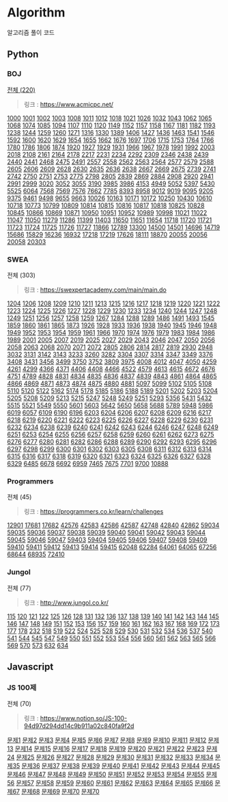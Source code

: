 # Algorithm
알고리즘 풀이 코드

## Python

### BOJ 

[전체 (220)](https://www.acmicpc.net/user/dudwn3036)

> 링크 : https://www.acmicpc.net/

[1000](https://github.com/kei9641/Algorithm/blob/master/boj/boj1000.py) [1001](https://github.com/kei9641/Algorithm/blob/master/boj/boj1001.py) [1002](https://github.com/kei9641/Algorithm/blob/master/boj/boj1002.py) [1003](https://github.com/kei9641/Algorithm/blob/master/boj/boj1003.py) [1008](https://github.com/kei9641/Algorithm/blob/master/boj/boj1008.py) [1011](https://github.com/kei9641/Algorithm/blob/master/boj/boj1011.py) [1012](https://github.com/kei9641/Algorithm/blob/master/boj/boj1012.py) [1018](https://github.com/kei9641/Algorithm/blob/master/boj/boj1018.py) [1021](https://github.com/kei9641/Algorithm/blob/master/boj/boj1021.py) [1026](https://github.com/kei9641/Algorithm/blob/master/boj/boj1026.py) [1032](https://github.com/kei9641/Algorithm/blob/master/boj/boj1032.py) [1043](https://github.com/kei9641/Algorithm/blob/master/boj/boj1043.py) [1062](https://github.com/kei9641/Algorithm/blob/master/boj/boj1062.py) [1065](https://github.com/kei9641/Algorithm/blob/master/boj/boj1065.py) [1068](https://github.com/kei9641/Algorithm/blob/master/boj/boj1068.py) [1074](https://github.com/kei9641/Algorithm/blob/master/boj/boj1074.py) [1085](https://github.com/kei9641/Algorithm/blob/master/boj/boj1085.py) [1094](https://github.com/kei9641/Algorithm/blob/master/boj/boj1094.py) [1107](https://github.com/kei9641/Algorithm/blob/master/boj/boj1107.py) [1110](https://github.com/kei9641/Algorithm/blob/master/boj/boj1110.py) [1120](https://github.com/kei9641/Algorithm/blob/master/boj/boj1120.py) [1149](https://github.com/kei9641/Algorithm/blob/master/boj/boj1149.py) [1152](https://github.com/kei9641/Algorithm/blob/master/boj/boj1152.py) [1157](https://github.com/kei9641/Algorithm/blob/master/boj/boj1157.py) [1158](https://github.com/kei9641/Algorithm/blob/master/boj/boj1158.py) [1167](https://github.com/kei9641/Algorithm/blob/master/boj/boj1167.py) [1181](https://github.com/kei9641/Algorithm/blob/master/boj/boj1181.py) [1182](https://github.com/kei9641/Algorithm/blob/master/boj/boj1182.py) [1193](https://github.com/kei9641/Algorithm/blob/master/boj/boj1193.py) [1238](https://github.com/kei9641/Algorithm/blob/master/boj/boj1238.py) [1244](https://github.com/kei9641/Algorithm/blob/master/boj/boj1244.py) [1259](https://github.com/kei9641/Algorithm/blob/master/boj/boj1259.py) [1260](https://github.com/kei9641/Algorithm/blob/master/boj/boj1260.py) [1271](https://github.com/kei9641/Algorithm/blob/master/boj/boj1271.py) [1316](https://github.com/kei9641/Algorithm/blob/master/boj/boj1316.py) [1330](https://github.com/kei9641/Algorithm/blob/master/boj/boj1330.py) [1389](https://github.com/kei9641/Algorithm/blob/master/boj/boj1389.py) [1406](https://github.com/kei9641/Algorithm/blob/master/boj/boj1406.py) [1427](https://github.com/kei9641/Algorithm/blob/master/boj/boj1427.py) [1436](https://github.com/kei9641/Algorithm/blob/master/boj/boj1436.py) [1463](https://github.com/kei9641/Algorithm/blob/master/boj/boj1463.py) [1541](https://github.com/kei9641/Algorithm/blob/master/boj/boj1541.py) [1546](https://github.com/kei9641/Algorithm/blob/master/boj/boj1546.py) [1592](https://github.com/kei9641/Algorithm/blob/master/boj/boj1592.py) [1600](https://github.com/kei9641/Algorithm/blob/master/boj/boj1600.py) [1620](https://github.com/kei9641/Algorithm/blob/master/boj/boj1620.py) [1629](https://github.com/kei9641/Algorithm/blob/master/boj/boj1629.py) [1654](https://github.com/kei9641/Algorithm/blob/master/boj/boj1654.py) [1655](https://github.com/kei9641/Algorithm/blob/master/boj/boj1655.py) [1662](https://github.com/kei9641/Algorithm/blob/master/boj/boj1662.py) [1676](https://github.com/kei9641/Algorithm/blob/master/boj/boj1676.py) [1697](https://github.com/kei9641/Algorithm/blob/master/boj/boj1697.py) [1706](https://github.com/kei9641/Algorithm/blob/master/boj/boj1706.py) [1715](https://github.com/kei9641/Algorithm/blob/master/boj/boj1715.py) [1753](https://github.com/kei9641/Algorithm/blob/master/boj/boj1753.py) [1764](https://github.com/kei9641/Algorithm/blob/master/boj/boj1764.py) [1766](https://github.com/kei9641/Algorithm/blob/master/boj/boj1766.py) [1780](https://github.com/kei9641/Algorithm/blob/master/boj/boj1780.py) [1786](https://github.com/kei9641/Algorithm/blob/master/boj/boj1786.py) [1806](https://github.com/kei9641/Algorithm/blob/master/boj/boj1806.py) [1874](https://github.com/kei9641/Algorithm/blob/master/boj/boj1874.py) [1920](https://github.com/kei9641/Algorithm/blob/master/boj/boj1920.py) [1927](https://github.com/kei9641/Algorithm/blob/master/boj/boj1927.py) [1929](https://github.com/kei9641/Algorithm/blob/master/boj/boj1929.py) [1931](https://github.com/kei9641/Algorithm/blob/master/boj/boj1931.py) [1966](https://github.com/kei9641/Algorithm/blob/master/boj/boj1966.py) [1967](https://github.com/kei9641/Algorithm/blob/master/boj/boj1967.py) [1978](https://github.com/kei9641/Algorithm/blob/master/boj/boj1978.py) [1991](https://github.com/kei9641/Algorithm/blob/master/boj/boj1991.py) [1992](https://github.com/kei9641/Algorithm/blob/master/boj/boj1992.py) [2003](https://github.com/kei9641/Algorithm/blob/master/boj/boj2003.py) [2018](https://github.com/kei9641/Algorithm/blob/master/boj/boj2018.py) [2108](https://github.com/kei9641/Algorithm/blob/master/boj/boj2108.py) [2161](https://github.com/kei9641/Algorithm/blob/master/boj/boj2161.py) [2164](https://github.com/kei9641/Algorithm/blob/master/boj/boj2164.py) [2178](https://github.com/kei9641/Algorithm/blob/master/boj/boj2178.py) [2217](https://github.com/kei9641/Algorithm/blob/master/boj/boj2217.py) [2231](https://github.com/kei9641/Algorithm/blob/master/boj/boj2231.py) [2234](https://github.com/kei9641/Algorithm/blob/master/boj/boj2234.py) [2292](https://github.com/kei9641/Algorithm/blob/master/boj/boj2292.py) [2309](https://github.com/kei9641/Algorithm/blob/master/boj/boj2309.py) [2346](https://github.com/kei9641/Algorithm/blob/master/boj/boj2346.py) [2438](https://github.com/kei9641/Algorithm/blob/master/boj/boj2438.py) [2439](https://github.com/kei9641/Algorithm/blob/master/boj/boj2439.py) [2440](https://github.com/kei9641/Algorithm/blob/master/boj/boj2440.py) [2441](https://github.com/kei9641/Algorithm/blob/master/boj/boj2441.py) [2468](https://github.com/kei9641/Algorithm/blob/master/boj/boj2468.py) [2475](https://github.com/kei9641/Algorithm/blob/master/boj/boj2475.py) [2491](https://github.com/kei9641/Algorithm/blob/master/boj/boj2491.py) [2557](https://github.com/kei9641/Algorithm/blob/master/boj/boj2557.py) [2558](https://github.com/kei9641/Algorithm/blob/master/boj/boj2558.py) [2562](https://github.com/kei9641/Algorithm/blob/master/boj/boj2562.py) [2563](https://github.com/kei9641/Algorithm/blob/master/boj/boj2563.py) [2564](https://github.com/kei9641/Algorithm/blob/master/boj/boj2564.py) [2577](https://github.com/kei9641/Algorithm/blob/master/boj/boj2577.py) [2579](https://github.com/kei9641/Algorithm/blob/master/boj/boj2579.py) [2588](https://github.com/kei9641/Algorithm/blob/master/boj/boj2588.py) [2605](https://github.com/kei9641/Algorithm/blob/master/boj/boj2605.py) [2606](https://github.com/kei9641/Algorithm/blob/master/boj/boj2606.py) [2609](https://github.com/kei9641/Algorithm/blob/master/boj/boj2609.py) [2628](https://github.com/kei9641/Algorithm/blob/master/boj/boj2628.py) [2630](https://github.com/kei9641/Algorithm/blob/master/boj/boj2630.py) [2635](https://github.com/kei9641/Algorithm/blob/master/boj/boj2635.py) [2636](https://github.com/kei9641/Algorithm/blob/master/boj/boj2636.py) [2638](https://github.com/kei9641/Algorithm/blob/master/boj/boj2638.py) [2667](https://github.com/kei9641/Algorithm/blob/master/boj/boj2667.py) [2669](https://github.com/kei9641/Algorithm/blob/master/boj/boj2669.py) [2675](https://github.com/kei9641/Algorithm/blob/master/boj/boj2675.py) [2739](https://github.com/kei9641/Algorithm/blob/master/boj/boj2739.py) [2741](https://github.com/kei9641/Algorithm/blob/master/boj/boj2741.py) [2742](https://github.com/kei9641/Algorithm/blob/master/boj/boj2742.py) [2750](https://github.com/kei9641/Algorithm/blob/master/boj/boj2750.py) [2751](https://github.com/kei9641/Algorithm/blob/master/boj/boj2751.py) [2753](https://github.com/kei9641/Algorithm/blob/master/boj/boj2753.py) [2775](https://github.com/kei9641/Algorithm/blob/master/boj/boj2775.py) [2798](https://github.com/kei9641/Algorithm/blob/master/boj/boj2798.py) [2805](https://github.com/kei9641/Algorithm/blob/master/boj/boj2805.py) [2839](https://github.com/kei9641/Algorithm/blob/master/boj/boj2839.py) [2869](https://github.com/kei9641/Algorithm/blob/master/boj/boj2869.py) [2884](https://github.com/kei9641/Algorithm/blob/master/boj/boj2884.py) [2908](https://github.com/kei9641/Algorithm/blob/master/boj/boj2908.py) [2920](https://github.com/kei9641/Algorithm/blob/master/boj/boj2920.py) [2941](https://github.com/kei9641/Algorithm/blob/master/boj/boj2941.py) [2991](https://github.com/kei9641/Algorithm/blob/master/boj/boj2991.py) [2999](https://github.com/kei9641/Algorithm/blob/master/boj/boj2999.py) [3020](https://github.com/kei9641/Algorithm/blob/master/boj/boj3020.py) [3052](https://github.com/kei9641/Algorithm/blob/master/boj/boj3052.py) [3055](https://github.com/kei9641/Algorithm/blob/master/boj/boj3055.py) [3190](https://github.com/kei9641/Algorithm/blob/master/boj/boj3190.py) [3985](https://github.com/kei9641/Algorithm/blob/master/boj/boj3985.py) [3986](https://github.com/kei9641/Algorithm/blob/master/boj/boj3986.py) [4153](https://github.com/kei9641/Algorithm/blob/master/boj/boj4153.py) [4949](https://github.com/kei9641/Algorithm/blob/master/boj/boj4949.py) [5052](https://github.com/kei9641/Algorithm/blob/master/boj/boj5052.py) [5397](https://github.com/kei9641/Algorithm/blob/master/boj/boj5397.py) [5430](https://github.com/kei9641/Algorithm/blob/master/boj/boj5430.py) [5525](https://github.com/kei9641/Algorithm/blob/master/boj/boj5525.py) [6064](https://github.com/kei9641/Algorithm/blob/master/boj/boj6064.py) [7568](https://github.com/kei9641/Algorithm/blob/master/boj/boj7568.py) [7569](https://github.com/kei9641/Algorithm/blob/master/boj/boj7569.py) [7576](https://github.com/kei9641/Algorithm/blob/master/boj/boj7576.py) [7662](https://github.com/kei9641/Algorithm/blob/master/boj/boj7662.py) [7785](https://github.com/kei9641/Algorithm/blob/master/boj/boj7785.py) [8393](https://github.com/kei9641/Algorithm/blob/master/boj/boj8393.py) [8958](https://github.com/kei9641/Algorithm/blob/master/boj/boj8958.py) [9012](https://github.com/kei9641/Algorithm/blob/master/boj/boj9012.py) [9019](https://github.com/kei9641/Algorithm/blob/master/boj/boj9019.py) [9095](https://github.com/kei9641/Algorithm/blob/master/boj/boj9095.py) [9205](https://github.com/kei9641/Algorithm/blob/master/boj/boj9205.py) [9375](https://github.com/kei9641/Algorithm/blob/master/boj/boj9375.py) [9461](https://github.com/kei9641/Algorithm/blob/master/boj/boj9461.py) [9498](https://github.com/kei9641/Algorithm/blob/master/boj/boj9498.py) [9655](https://github.com/kei9641/Algorithm/blob/master/boj/boj9655.py) [9663](https://github.com/kei9641/Algorithm/blob/master/boj/boj9663.py) [10026](https://github.com/kei9641/Algorithm/blob/master/boj/boj10026.py) [10163](https://github.com/kei9641/Algorithm/blob/master/boj/boj10163.py) [10171](https://github.com/kei9641/Algorithm/blob/master/boj/boj10171.py) [10172](https://github.com/kei9641/Algorithm/blob/master/boj/boj10172.py) [10250](https://github.com/kei9641/Algorithm/blob/master/boj/boj10250.py) [10430](https://github.com/kei9641/Algorithm/blob/master/boj/boj10430.py) [10610](https://github.com/kei9641/Algorithm/blob/master/boj/boj10610.py) [10718](https://github.com/kei9641/Algorithm/blob/master/boj/boj10718.py) [10773](https://github.com/kei9641/Algorithm/blob/master/boj/boj10773.py) [10799](https://github.com/kei9641/Algorithm/blob/master/boj/boj10799.py) [10809](https://github.com/kei9641/Algorithm/blob/master/boj/boj10809.py) [10814](https://github.com/kei9641/Algorithm/blob/master/boj/boj10814.py) [10815](https://github.com/kei9641/Algorithm/blob/master/boj/boj10815.py) [10816](https://github.com/kei9641/Algorithm/blob/master/boj/boj10816.py) [10817](https://github.com/kei9641/Algorithm/blob/master/boj/boj10817.py) [10818](https://github.com/kei9641/Algorithm/blob/master/boj/boj10818.py) [10825](https://github.com/kei9641/Algorithm/blob/master/boj/boj10825.py) [10828](https://github.com/kei9641/Algorithm/blob/master/boj/boj10828.py) [10845](https://github.com/kei9641/Algorithm/blob/master/boj/boj10845.py) [10866](https://github.com/kei9641/Algorithm/blob/master/boj/boj10866.py) [10869](https://github.com/kei9641/Algorithm/blob/master/boj/boj10869.py) [10871](https://github.com/kei9641/Algorithm/blob/master/boj/boj10871.py) [10950](https://github.com/kei9641/Algorithm/blob/master/boj/boj10950.py) [10951](https://github.com/kei9641/Algorithm/blob/master/boj/boj10951.py) [10952](https://github.com/kei9641/Algorithm/blob/master/boj/boj10952.py) [10989](https://github.com/kei9641/Algorithm/blob/master/boj/boj10989.py) [10998](https://github.com/kei9641/Algorithm/blob/master/boj/boj10998.py) [11021](https://github.com/kei9641/Algorithm/blob/master/boj/boj11021.py) [11022](https://github.com/kei9641/Algorithm/blob/master/boj/boj11022.py) [11047](https://github.com/kei9641/Algorithm/blob/master/boj/boj11047.py) [11050](https://github.com/kei9641/Algorithm/blob/master/boj/boj11050.py) [11279](https://github.com/kei9641/Algorithm/blob/master/boj/boj11279.py) [11286](https://github.com/kei9641/Algorithm/blob/master/boj/boj11399.py) [11399](https://github.com/kei9641/Algorithm/blob/master/boj/boj11399.py) [11403](https://github.com/kei9641/Algorithm/blob/master/boj/boj11403.py) [11650](https://github.com/kei9641/Algorithm/blob/master/boj/boj11650.py) [11651](https://github.com/kei9641/Algorithm/blob/master/boj/boj11651.py) [11654](https://github.com/kei9641/Algorithm/blob/master/boj/boj11654.py) [11718](https://github.com/kei9641/Algorithm/blob/master/boj/boj11718.py) [11720](https://github.com/kei9641/Algorithm/blob/master/boj/boj11720.py) [11721](https://github.com/kei9641/Algorithm/blob/master/boj/boj11721.py) [11723](https://github.com/kei9641/Algorithm/blob/master/boj/boj11723.py) [11724](https://github.com/kei9641/Algorithm/blob/master/boj/boj11724.py) [11725](https://github.com/kei9641/Algorithm/blob/master/boj/boj11725.py) [11726](https://github.com/kei9641/Algorithm/blob/master/boj/boj11726.py) [11727](https://github.com/kei9641/Algorithm/blob/master/boj/boj11727.py) [11866](https://github.com/kei9641/Algorithm/blob/master/boj/boj11866.py) [12789](https://github.com/kei9641/Algorithm/blob/master/boj/boj12789.py) [13300](https://github.com/kei9641/Algorithm/blob/master/boj/boj13300.py) [14500](https://github.com/kei9641/Algorithm/blob/master/boj/boj14500.py) [14501](https://github.com/kei9641/Algorithm/blob/master/boj/boj14501.py) [14696](https://github.com/kei9641/Algorithm/blob/master/boj/boj14696.py) [14719](https://github.com/kei9641/Algorithm/blob/master/boj/boj14719.py) [15686](https://github.com/kei9641/Algorithm/blob/master/boj/boj15686.py) [15829](https://github.com/kei9641/Algorithm/blob/master/boj/boj15829.py) [16236](https://github.com/kei9641/Algorithm/blob/master/boj/boj16236.py) [16932](https://github.com/kei9641/Algorithm/blob/master/boj/boj16932.py) [17218](https://github.com/kei9641/Algorithm/blob/master/boj/boj17218.py) [17219](https://github.com/kei9641/Algorithm/blob/master/boj/boj17219.py) [17626](https://github.com/kei9641/Algorithm/blob/master/boj/boj17626.py) [18111](https://github.com/kei9641/Algorithm/blob/master/boj/boj18111.py) [18870](https://github.com/kei9641/Algorithm/blob/master/boj/boj18870.py) [20055](https://github.com/kei9641/Algorithm/blob/master/boj/boj20055.py) [20056](https://github.com/kei9641/Algorithm/blob/master/boj/boj20056.py) [20058](https://github.com/kei9641/Algorithm/blob/master/boj/boj20058.py) [20303](https://github.com/kei9641/Algorithm/blob/master/boj/boj20303.py)



### SWEA

전체 (303)

> 링크 : https://swexpertacademy.com/main/main.do

[1204](https://github.com/kei9641/Algorithm/blob/master/swea/swea1204.py) [1206](https://github.com/kei9641/Algorithm/blob/master/swea/swea1206.py) [1208](https://github.com/kei9641/Algorithm/blob/master/swea/swea1208.py) [1209](https://github.com/kei9641/Algorithm/blob/master/swea/swea1209.py) [1210](https://github.com/kei9641/Algorithm/blob/master/swea/swea1210.py) [1211](https://github.com/kei9641/Algorithm/blob/master/swea/swea1211.py) [1213](https://github.com/kei9641/Algorithm/blob/master/swea/swea1213.py) [1215](https://github.com/kei9641/Algorithm/blob/master/swea/swea1215.py) [1216](https://github.com/kei9641/Algorithm/blob/master/swea/swea1216.py) [1217](https://github.com/kei9641/Algorithm/blob/master/swea/swea1217.py) [1218](https://github.com/kei9641/Algorithm/blob/master/swea/swea1218.py) [1219](https://github.com/kei9641/Algorithm/blob/master/swea/swea1219.py) [1220](https://github.com/kei9641/Algorithm/blob/master/swea/swea1220.py) [1221](https://github.com/kei9641/Algorithm/blob/master/swea/swea1221.py) [1222](https://github.com/kei9641/Algorithm/blob/master/swea/swea1222.py) [1223](https://github.com/kei9641/Algorithm/blob/master/swea/swea1223.py) [1224](https://github.com/kei9641/Algorithm/blob/master/swea/swea1224.py) [1225](https://github.com/kei9641/Algorithm/blob/master/swea/swea1225.py) [1226](https://github.com/kei9641/Algorithm/blob/master/swea/swea1226.py) [1227](https://github.com/kei9641/Algorithm/blob/master/swea/swea1227.py) [1228](https://github.com/kei9641/Algorithm/blob/master/swea/swea1228.py) [1229](https://github.com/kei9641/Algorithm/blob/master/swea/swea1229.py) [1230](https://github.com/kei9641/Algorithm/blob/master/swea/swea1230.py) [1233](https://github.com/kei9641/Algorithm/blob/master/swea/swea1233.py) [1234](https://github.com/kei9641/Algorithm/blob/master/swea/swea1234.py) [1240](https://github.com/kei9641/Algorithm/blob/master/swea/swea1240.py) [1244](https://github.com/kei9641/Algorithm/blob/master/swea/swea1244.py) [1247](https://github.com/kei9641/Algorithm/blob/master/swea/swea1247.py) [1248](https://github.com/kei9641/Algorithm/blob/master/swea/swea1248.py) [1249](https://github.com/kei9641/Algorithm/blob/master/swea/swea1249.py) [1251](https://github.com/kei9641/Algorithm/blob/master/swea/swea1251.py) [1256](https://github.com/kei9641/Algorithm/blob/master/swea/swea1256.py) [1257](https://github.com/kei9641/Algorithm/blob/master/swea/swea1257.py) [1258](https://github.com/kei9641/Algorithm/blob/master/swea/swea1258.py) [1259](https://github.com/kei9641/Algorithm/blob/master/swea/swea1259.py) [1267](https://github.com/kei9641/Algorithm/blob/master/swea/swea1267.py) [1284](https://github.com/kei9641/Algorithm/blob/master/swea/swea1284.py) [1288](https://github.com/kei9641/Algorithm/blob/master/swea/swea1288.py) [1289](https://github.com/kei9641/Algorithm/blob/master/swea/swea1289.py) [1486](https://github.com/kei9641/Algorithm/blob/master/swea/swea1486.py) [1491](https://github.com/kei9641/Algorithm/blob/master/swea/swea1491.py) [1493](https://github.com/kei9641/Algorithm/blob/master/swea/swea1493.py) [1545](https://github.com/kei9641/Algorithm/blob/master/swea/swea1545.py) [1859](https://github.com/kei9641/Algorithm/blob/master/swea/swea1859.py) [1860](https://github.com/kei9641/Algorithm/blob/master/swea/swea1860.py) [1861](https://github.com/kei9641/Algorithm/blob/master/swea/swea1861.py) [1865](https://github.com/kei9641/Algorithm/blob/master/swea/swea1865.py) [1873](https://github.com/kei9641/Algorithm/blob/master/swea/swea1873.py) [1926](https://github.com/kei9641/Algorithm/blob/master/swea/swea1926.py) [1928](https://github.com/kei9641/Algorithm/blob/master/swea/swea1928.py) [1933](https://github.com/kei9641/Algorithm/blob/master/swea/swea1933.py) [1936](https://github.com/kei9641/Algorithm/blob/master/swea/swea1936.py) [1938](https://github.com/kei9641/Algorithm/blob/master/swea/swea1938.py) [1940](https://github.com/kei9641/Algorithm/blob/master/swea/swea1940.py) [1945](https://github.com/kei9641/Algorithm/blob/master/swea/swea1945.py) [1946](https://github.com/kei9641/Algorithm/blob/master/swea/swea1946.py) [1948](https://github.com/kei9641/Algorithm/blob/master/swea/swea1948.py) [1949](https://github.com/kei9641/Algorithm/blob/master/swea/swea1949.py) [1952](https://github.com/kei9641/Algorithm/blob/master/swea/swea1952.py) [1953](https://github.com/kei9641/Algorithm/blob/master/swea/swea1953.py) [1954](https://github.com/kei9641/Algorithm/blob/master/swea/swea1954.py) [1959](https://github.com/kei9641/Algorithm/blob/master/swea/swea1959.py) [1961](https://github.com/kei9641/Algorithm/blob/master/swea/swea1961.py) [1966](https://github.com/kei9641/Algorithm/blob/master/swea/swea1966.py) [1970](https://github.com/kei9641/Algorithm/blob/master/swea/swea1970.py) [1974](https://github.com/kei9641/Algorithm/blob/master/swea/swea1974.py) [1976](https://github.com/kei9641/Algorithm/blob/master/swea/swea1976.py) [1979](https://github.com/kei9641/Algorithm/blob/master/swea/swea1979.py) [1983](https://github.com/kei9641/Algorithm/blob/master/swea/swea1983.py) [1984](https://github.com/kei9641/Algorithm/blob/master/swea/swea1984.py) [1986](https://github.com/kei9641/Algorithm/blob/master/swea/swea1986.py) [1989](https://github.com/kei9641/Algorithm/blob/master/swea/swea1989.py) [2001](https://github.com/kei9641/Algorithm/blob/master/swea/swea2001.py) [2005](https://github.com/kei9641/Algorithm/blob/master/swea/swea2005.py) [2007](https://github.com/kei9641/Algorithm/blob/master/swea/swea2007.py) [2019](https://github.com/kei9641/Algorithm/blob/master/swea/swea2019.py) [2025](https://github.com/kei9641/Algorithm/blob/master/swea/swea2025.py) [2027](https://github.com/kei9641/Algorithm/blob/master/swea/swea2027.py) [2029](https://github.com/kei9641/Algorithm/blob/master/swea/swea2029.py) [2043](https://github.com/kei9641/Algorithm/blob/master/swea/swea2043.py) [2046](https://github.com/kei9641/Algorithm/blob/master/swea/swea2046.py) [2047](https://github.com/kei9641/Algorithm/blob/master/swea/swea2047.py) [2050](https://github.com/kei9641/Algorithm/blob/master/swea/swea2050.py) [2056](https://github.com/kei9641/Algorithm/blob/master/swea/swea2056.py) [2058](https://github.com/kei9641/Algorithm/blob/master/swea/swea2058.py) [2063](https://github.com/kei9641/Algorithm/blob/master/swea/swea2063.py) [2068](https://github.com/kei9641/Algorithm/blob/master/swea/swea2068.py) [2070](https://github.com/kei9641/Algorithm/blob/master/swea/swea2070.py) [2071](https://github.com/kei9641/Algorithm/blob/master/swea/swea2071.py) [2072](https://github.com/kei9641/Algorithm/blob/master/swea/swea2072.py) [2805](https://github.com/kei9641/Algorithm/blob/master/swea/swea2805.py) [2806](https://github.com/kei9641/Algorithm/blob/master/swea/swea2806.py) [2814](https://github.com/kei9641/Algorithm/blob/master/swea/swea2814.py) [2817](https://github.com/kei9641/Algorithm/blob/master/swea/swea2817.py) [2819](https://github.com/kei9641/Algorithm/blob/master/swea/swea2819.py) [2930](https://github.com/kei9641/Algorithm/blob/master/swea/swea2930.py) [2948](https://github.com/kei9641/Algorithm/blob/master/swea/swea2948.py) [3032](https://github.com/kei9641/Algorithm/blob/master/swea/swea3032.py) [3131](https://github.com/kei9641/Algorithm/blob/master/swea/swea3131.py) [3142](https://github.com/kei9641/Algorithm/blob/master/swea/swea3142.py) [3143](https://github.com/kei9641/Algorithm/blob/master/swea/swea3143.py) [3233](https://github.com/kei9641/Algorithm/blob/master/swea/swea3233.py) [3260](https://github.com/kei9641/Algorithm/blob/master/swea/swea3260.py) [3282](https://github.com/kei9641/Algorithm/blob/master/swea/swea3282.py) [3304](https://github.com/kei9641/Algorithm/blob/master/swea/swea3304.py) [3307](https://github.com/kei9641/Algorithm/blob/master/swea/swea3307.py) [3314](https://github.com/kei9641/Algorithm/blob/master/swea/swea3314.py) [3347](https://github.com/kei9641/Algorithm/blob/master/swea/swea3347.py) [3349](https://github.com/kei9641/Algorithm/blob/master/swea/swea3349.py) [3376](https://github.com/kei9641/Algorithm/blob/master/swea/swea3376.py) [3408](https://github.com/kei9641/Algorithm/blob/master/swea/swea3408.py) [3431](https://github.com/kei9641/Algorithm/blob/master/swea/swea3431.py) [3456](https://github.com/kei9641/Algorithm/blob/master/swea/swea3456.py) [3499](https://github.com/kei9641/Algorithm/blob/master/swea/swea3499.py) [3750](https://github.com/kei9641/Algorithm/blob/master/swea/swea3750.py) [3752](https://github.com/kei9641/Algorithm/blob/master/swea/swea3752.py) [3809](https://github.com/kei9641/Algorithm/blob/master/swea/swea3809.py) [3975](https://github.com/kei9641/Algorithm/blob/master/swea/swea3975.py) [4008](https://github.com/kei9641/Algorithm/blob/master/swea/swea4008.py) [4012](https://github.com/kei9641/Algorithm/blob/master/swea/swea4012.py) [4047](https://github.com/kei9641/Algorithm/blob/master/swea/swea4047.py) [4050](https://github.com/kei9641/Algorithm/blob/master/swea/swea4050.py) [4259](https://github.com/kei9641/Algorithm/blob/master/swea/swea4259.py) [4261](https://github.com/kei9641/Algorithm/blob/master/swea/swea4261.py) [4299](https://github.com/kei9641/Algorithm/blob/master/swea/swea4299.py) [4366](https://github.com/kei9641/Algorithm/blob/master/swea/swea4366.py) [4371](https://github.com/kei9641/Algorithm/blob/master/swea/swea4371.py) [4406](https://github.com/kei9641/Algorithm/blob/master/swea/swea4406.py) [4408](https://github.com/kei9641/Algorithm/blob/master/swea/swea4408.py) [4466](https://github.com/kei9641/Algorithm/blob/master/swea/swea4466.py) [4522](https://github.com/kei9641/Algorithm/blob/master/swea/swea4522.py) [4579](https://github.com/kei9641/Algorithm/blob/master/swea/swea4579.py) [4613](https://github.com/kei9641/Algorithm/blob/master/swea/swea4613.py) [4615](https://github.com/kei9641/Algorithm/blob/master/swea/swea4615.py) [4672](https://github.com/kei9641/Algorithm/blob/master/swea/swea4672.py) [4676](https://github.com/kei9641/Algorithm/blob/master/swea/swea4676.py) [4751](https://github.com/kei9641/Algorithm/blob/master/swea/swea4751.py) [4789](https://github.com/kei9641/Algorithm/blob/master/swea/swea4789.py) [4828](https://github.com/kei9641/Algorithm/blob/master/swea/swea4828.py) [4831](https://github.com/kei9641/Algorithm/blob/master/swea/swea4831.py) [4834](https://github.com/kei9641/Algorithm/blob/master/swea/swea4834.py) [4835](https://github.com/kei9641/Algorithm/blob/master/swea/swea4835.py) [4836](https://github.com/kei9641/Algorithm/blob/master/swea/swea4836.py) [4837](https://github.com/kei9641/Algorithm/blob/master/swea/swea4837.py) [4839](https://github.com/kei9641/Algorithm/blob/master/swea/swea4839.py) [4843](https://github.com/kei9641/Algorithm/blob/master/swea/swea4843.py) [4861](https://github.com/kei9641/Algorithm/blob/master/swea/swea4861.py) [4864](https://github.com/kei9641/Algorithm/blob/master/swea/swea4864.py) [4865](https://github.com/kei9641/Algorithm/blob/master/swea/swea4865.py) [4866](https://github.com/kei9641/Algorithm/blob/master/swea/swea4866.py) [4869](https://github.com/kei9641/Algorithm/blob/master/swea/swea4869.py) [4871](https://github.com/kei9641/Algorithm/blob/master/swea/swea4871.py) [4873](https://github.com/kei9641/Algorithm/blob/master/swea/swea4873.py) [4874](https://github.com/kei9641/Algorithm/blob/master/swea/swea4874.py) [4875](https://github.com/kei9641/Algorithm/blob/master/swea/swea4875.py) [4880](https://github.com/kei9641/Algorithm/blob/master/swea/swea4880.py) [4881](https://github.com/kei9641/Algorithm/blob/master/swea/swea4881.py) [5097](https://github.com/kei9641/Algorithm/blob/master/swea/swea5097.py) [5099](https://github.com/kei9641/Algorithm/blob/master/swea/swea5099.py) [5102](https://github.com/kei9641/Algorithm/blob/master/swea/swea5102.py) [5105](https://github.com/kei9641/Algorithm/blob/master/swea/swea5105.py) [5108](https://github.com/kei9641/Algorithm/blob/master/swea/swea5108.py) [5110](https://github.com/kei9641/Algorithm/blob/master/swea/swea5110.py) [5120](https://github.com/kei9641/Algorithm/blob/master/swea/swea5120.py) [5122](https://github.com/kei9641/Algorithm/blob/master/swea/swea5122.py) [5162](https://github.com/kei9641/Algorithm/blob/master/swea/swea5162.py) [5174](https://github.com/kei9641/Algorithm/blob/master/swea/swea5174.py) [5178](https://github.com/kei9641/Algorithm/blob/master/swea/swea5178.py) [5185](https://github.com/kei9641/Algorithm/blob/master/swea/swea5185.py) [5186](https://github.com/kei9641/Algorithm/blob/master/swea/swea5186.py) [5188](https://github.com/kei9641/Algorithm/blob/master/swea/swea5188.py) [5189](https://github.com/kei9641/Algorithm/blob/master/swea/swea5189.py) [5201](https://github.com/kei9641/Algorithm/blob/master/swea/swea5201.py) [5202](https://github.com/kei9641/Algorithm/blob/master/swea/swea5202.py) [5203](https://github.com/kei9641/Algorithm/blob/master/swea/swea5203.py) [5204](https://github.com/kei9641/Algorithm/blob/master/swea/swea5204.py) [5205](https://github.com/kei9641/Algorithm/blob/master/swea/swea5205.py) [5208](https://github.com/kei9641/Algorithm/blob/master/swea/swea5208.py) [5209](https://github.com/kei9641/Algorithm/blob/master/swea/swea5209.py) [5213](https://github.com/kei9641/Algorithm/blob/master/swea/swea5213.py) [5215](https://github.com/kei9641/Algorithm/blob/master/swea/swea5215.py) [5247](https://github.com/kei9641/Algorithm/blob/master/swea/swea5247.py) [5248](https://github.com/kei9641/Algorithm/blob/master/swea/swea5248.py) [5249](https://github.com/kei9641/Algorithm/blob/master/swea/swea5249.py) [5251](https://github.com/kei9641/Algorithm/blob/master/swea/swea5251.py) [5293](https://github.com/kei9641/Algorithm/blob/master/swea/swea5293.py) [5356](https://github.com/kei9641/Algorithm/blob/master/swea/swea5356.py) [5431](https://github.com/kei9641/Algorithm/blob/master/swea/swea5431.py) [5432](https://github.com/kei9641/Algorithm/blob/master/swea/swea5432.py) [5515](https://github.com/kei9641/Algorithm/blob/master/swea/swea5515.py) [5521](https://github.com/kei9641/Algorithm/blob/master/swea/swea5521.py) [5549](https://github.com/kei9641/Algorithm/blob/master/swea/swea5549.py) [5550](https://github.com/kei9641/Algorithm/blob/master/swea/swea5550.py) [5601](https://github.com/kei9641/Algorithm/blob/master/swea/swea5601.py) [5603](https://github.com/kei9641/Algorithm/blob/master/swea/swea5603.py) [5642](https://github.com/kei9641/Algorithm/blob/master/swea/swea5642.py) [5650](https://github.com/kei9641/Algorithm/blob/master/swea/swea5650.py) [5658](https://github.com/kei9641/Algorithm/blob/master/swea/swea5658.py) [5688](https://github.com/kei9641/Algorithm/blob/master/swea/swea5688.py) [5789](https://github.com/kei9641/Algorithm/blob/master/swea/swea5789.py) [5948](https://github.com/kei9641/Algorithm/blob/master/swea/swea5948.py) [5986](https://github.com/kei9641/Algorithm/blob/master/swea/swea5986.py) [6019](https://github.com/kei9641/Algorithm/blob/master/swea/swea6019.py) [6057](https://github.com/kei9641/Algorithm/blob/master/swea/swea6057.py) [6109](https://github.com/kei9641/Algorithm/blob/master/swea/swea6109.py) [6190](https://github.com/kei9641/Algorithm/blob/master/swea/swea6190.py) [6196](https://github.com/kei9641/Algorithm/blob/master/swea/swea6196.py) [6203](https://github.com/kei9641/Algorithm/blob/master/swea/swea6203.py) [6204](https://github.com/kei9641/Algorithm/blob/master/swea/swea6204.py) [6206](https://github.com/kei9641/Algorithm/blob/master/swea/swea6206.py) [6207](https://github.com/kei9641/Algorithm/blob/master/swea/swea6207.py) [6208](https://github.com/kei9641/Algorithm/blob/master/swea/swea6208.py) [6209](https://github.com/kei9641/Algorithm/blob/master/swea/swea6209.py) [6216](https://github.com/kei9641/Algorithm/blob/master/swea/swea6216.py) [6217](https://github.com/kei9641/Algorithm/blob/master/swea/swea6217.py) [6218](https://github.com/kei9641/Algorithm/blob/master/swea/swea6218.py) [6219](https://github.com/kei9641/Algorithm/blob/master/swea/swea6219.py) [6220](https://github.com/kei9641/Algorithm/blob/master/swea/swea6220.py) [6221](https://github.com/kei9641/Algorithm/blob/master/swea/swea6221.py) [6222](https://github.com/kei9641/Algorithm/blob/master/swea/swea6222.py) [6223](https://github.com/kei9641/Algorithm/blob/master/swea/swea6223.py) [6225](https://github.com/kei9641/Algorithm/blob/master/swea/swea6225.py) [6226](https://github.com/kei9641/Algorithm/blob/master/swea/swea6226.py) [6227](https://github.com/kei9641/Algorithm/blob/master/swea/swea6227.py) [6228](https://github.com/kei9641/Algorithm/blob/master/swea/swea6228.py) [6229](https://github.com/kei9641/Algorithm/blob/master/swea/swea6229.py) [6230](https://github.com/kei9641/Algorithm/blob/master/swea/swea6230.py) [6231](https://github.com/kei9641/Algorithm/blob/master/swea/swea6231.py) [6232](https://github.com/kei9641/Algorithm/blob/master/swea/swea6232.py) [6234](https://github.com/kei9641/Algorithm/blob/master/swea/swea6234.py) [6238](https://github.com/kei9641/Algorithm/blob/master/swea/swea6238.py) [6239](https://github.com/kei9641/Algorithm/blob/master/swea/swea6239.py) [6240](https://github.com/kei9641/Algorithm/blob/master/swea/swea6240.py) [6241](https://github.com/kei9641/Algorithm/blob/master/swea/swea6241.py) [6242](https://github.com/kei9641/Algorithm/blob/master/swea/swea6242.py) [6243](https://github.com/kei9641/Algorithm/blob/master/swea/swea6243.py) [6244](https://github.com/kei9641/Algorithm/blob/master/swea/swea6244.py) [6246](https://github.com/kei9641/Algorithm/blob/master/swea/swea6246.py) [6247](https://github.com/kei9641/Algorithm/blob/master/swea/swea6247.py) [6248](https://github.com/kei9641/Algorithm/blob/master/swea/swea6248.py) [6249](https://github.com/kei9641/Algorithm/blob/master/swea/swea6249.py) [6251](https://github.com/kei9641/Algorithm/blob/master/swea/swea6251.py) [6253](https://github.com/kei9641/Algorithm/blob/master/swea/swea6253.py) [6254](https://github.com/kei9641/Algorithm/blob/master/swea/swea6254.py) [6255](https://github.com/kei9641/Algorithm/blob/master/swea/swea6255.py) [6256](https://github.com/kei9641/Algorithm/blob/master/swea/swea6256.py) [6257](https://github.com/kei9641/Algorithm/blob/master/swea/swea6257.py) [6258](https://github.com/kei9641/Algorithm/blob/master/swea/swea6258.py) [6259](https://github.com/kei9641/Algorithm/blob/master/swea/swea6259.py) [6260](https://github.com/kei9641/Algorithm/blob/master/swea/swea6260.py) [6261](https://github.com/kei9641/Algorithm/blob/master/swea/swea6261.py) [6262](https://github.com/kei9641/Algorithm/blob/master/swea/swea6262.py) [6273](https://github.com/kei9641/Algorithm/blob/master/swea/swea6273.py) [6275](https://github.com/kei9641/Algorithm/blob/master/swea/swea6275.py) [6276](https://github.com/kei9641/Algorithm/blob/master/swea/swea6276.py) [6277](https://github.com/kei9641/Algorithm/blob/master/swea/swea6277.py) [6280](https://github.com/kei9641/Algorithm/blob/master/swea/swea6280.py) [6281](https://github.com/kei9641/Algorithm/blob/master/swea/swea6281.py) [6282](https://github.com/kei9641/Algorithm/blob/master/swea/swea6282.py) [6286](https://github.com/kei9641/Algorithm/blob/master/swea/swea6286.py) [6288](https://github.com/kei9641/Algorithm/blob/master/swea/swea6288.py) [6289](https://github.com/kei9641/Algorithm/blob/master/swea/swea6289.py) [6290](https://github.com/kei9641/Algorithm/blob/master/swea/swea6290.py) [6292](https://github.com/kei9641/Algorithm/blob/master/swea/swea6292.py) [6293](https://github.com/kei9641/Algorithm/blob/master/swea/swea6293.py) [6295](https://github.com/kei9641/Algorithm/blob/master/swea/swea6295.py) [6296](https://github.com/kei9641/Algorithm/blob/master/swea/swea6296.py) [6297](https://github.com/kei9641/Algorithm/blob/master/swea/swea6297.py) [6298](https://github.com/kei9641/Algorithm/blob/master/swea/swea6298.py) [6299](https://github.com/kei9641/Algorithm/blob/master/swea/swea6299.py) [6300](https://github.com/kei9641/Algorithm/blob/master/swea/swea6300.py) [6301](https://github.com/kei9641/Algorithm/blob/master/swea/swea6301.py) [6302](https://github.com/kei9641/Algorithm/blob/master/swea/swea6302.py) [6303](https://github.com/kei9641/Algorithm/blob/master/swea/swea6303.py) [6305](https://github.com/kei9641/Algorithm/blob/master/swea/swea6305.py) [6308](https://github.com/kei9641/Algorithm/blob/master/swea/swea6308.py) [6311](https://github.com/kei9641/Algorithm/blob/master/swea/swea6311.py) [6312](https://github.com/kei9641/Algorithm/blob/master/swea/swea6312.py) [6313](https://github.com/kei9641/Algorithm/blob/master/swea/swea6313.py) [6314](https://github.com/kei9641/Algorithm/blob/master/swea/swea6314.py) [6315](https://github.com/kei9641/Algorithm/blob/master/swea/swea6315.py) [6316](https://github.com/kei9641/Algorithm/blob/master/swea/swea6316.py) [6317](https://github.com/kei9641/Algorithm/blob/master/swea/swea6317.py) [6318](https://github.com/kei9641/Algorithm/blob/master/swea/swea6318.py) [6319](https://github.com/kei9641/Algorithm/blob/master/swea/swea6319.py) [6320](https://github.com/kei9641/Algorithm/blob/master/swea/swea6320.py) [6321](https://github.com/kei9641/Algorithm/blob/master/swea/swea6321.py) [6323](https://github.com/kei9641/Algorithm/blob/master/swea/swea6323.py) [6324](https://github.com/kei9641/Algorithm/blob/master/swea/swea6324.py) [6325](https://github.com/kei9641/Algorithm/blob/master/swea/swea6325.py) [6326](https://github.com/kei9641/Algorithm/blob/master/swea/swea6326.py) [6327](https://github.com/kei9641/Algorithm/blob/master/swea/swea6327.py) [6328](https://github.com/kei9641/Algorithm/blob/master/swea/swea6328.py) [6329](https://github.com/kei9641/Algorithm/blob/master/swea/swea6329.py) [6485](https://github.com/kei9641/Algorithm/blob/master/swea/swea6485.py) [6678](https://github.com/kei9641/Algorithm/blob/master/swea/swea6678.py) [6692](https://github.com/kei9641/Algorithm/blob/master/swea/swea6692.py) [6959](https://github.com/kei9641/Algorithm/blob/master/swea/swea6959.py) [7465](https://github.com/kei9641/Algorithm/blob/master/swea/swea7465.py) [7675](https://github.com/kei9641/Algorithm/blob/master/swea/swea7675.py) [7701](https://github.com/kei9641/Algorithm/blob/master/swea/swea7701.py) [9700](https://github.com/kei9641/Algorithm/blob/master/swea/swea9700.py) [10888](#)



### Programmers

전체 (45)

> 링크 : https://programmers.co.kr/learn/challenges

[12901](https://github.com/kei9641/Algorithm/blob/master/programmers/programmers12901.py) [17681](https://github.com/kei9641/Algorithm/blob/master/programmers/programmers17681.py) [17682](https://github.com/kei9641/Algorithm/blob/master/programmers/programmers17682.py) [42576](https://github.com/kei9641/Algorithm/blob/master/programmers/programmers42576.py) [42583](https://github.com/kei9641/Algorithm/blob/master/programmers/programmers42583.py) [42586](https://github.com/kei9641/Algorithm/blob/master/programmers/programmers42586.py) [42587](https://github.com/kei9641/Algorithm/blob/master/programmers/programmers42587.py) [42748](https://github.com/kei9641/Algorithm/blob/master/programmers/programmers42748.py) [42840](https://github.com/kei9641/Algorithm/blob/master/programmers/programmers42840.py) [42862](https://github.com/kei9641/Algorithm/blob/master/programmers/programmers42862.py) [59034](https://github.com/kei9641/Algorithm/blob/master/programmers/programmers59034.sql) [59035](https://github.com/kei9641/Algorithm/blob/master/programmers/programmers59035.sql) [59036](https://github.com/kei9641/Algorithm/blob/master/programmers/programmers59036.sql) [59037](https://github.com/kei9641/Algorithm/blob/master/programmers/programmers59037.sql) [59038](https://github.com/kei9641/Algorithm/blob/master/programmers/programmers59038.sql) [59039](https://github.com/kei9641/Algorithm/blob/master/programmers/programmers59039.sql) [59040](https://github.com/kei9641/Algorithm/blob/master/programmers/programmers59040.sql) [59041](https://github.com/kei9641/Algorithm/blob/master/programmers/programmers59041.sql) [59042](https://github.com/kei9641/Algorithm/blob/master/programmers/programmers59042.sql) [59043](https://github.com/kei9641/Algorithm/blob/master/programmers/programmers59043.sql) [59044](https://github.com/kei9641/Algorithm/blob/master/programmers/programmers59044.sql) [59045](https://github.com/kei9641/Algorithm/blob/master/programmers/programmers59045.sql) [59046](https://github.com/kei9641/Algorithm/blob/master/programmers/programmers59046.sql) [59047](https://github.com/kei9641/Algorithm/blob/master/programmers/programmers59047.sql) [59403](https://github.com/kei9641/Algorithm/blob/master/programmers/programmers59403.sql) [59404](https://github.com/kei9641/Algorithm/blob/master/programmers/programmers59404.sql) [59405](https://github.com/kei9641/Algorithm/blob/master/programmers/programmers59405.sql) [59406](https://github.com/kei9641/Algorithm/blob/master/programmers/programmers59406.sql) [59407](https://github.com/kei9641/Algorithm/blob/master/programmers/programmers59407.sql) [59408](https://github.com/kei9641/Algorithm/blob/master/programmers/programmers59408.sql) [59409](https://github.com/kei9641/Algorithm/blob/master/programmers/programmers59409.sql) [59410](https://github.com/kei9641/Algorithm/blob/master/programmers/programmers59410.sql) [59411](https://github.com/kei9641/Algorithm/blob/master/programmers/programmers59411.sql) [59412](https://github.com/kei9641/Algorithm/blob/master/programmers/programmers59412.sql) [59413](https://github.com/kei9641/Algorithm/blob/master/programmers/programmers59413.sql) [59414](https://github.com/kei9641/Algorithm/blob/master/programmers/programmers59414.sql) [59415](https://github.com/kei9641/Algorithm/blob/master/programmers/programmers59415.sql) [62048](https://github.com/kei9641/Algorithm/blob/master/programmers/programmers62048.py) [62284](https://github.com/kei9641/Algorithm/blob/master/programmers/programmers62284.sql) [64061](https://github.com/kei9641/Algorithm/blob/master/programmers/programmers64061.py) [64065](https://github.com/kei9641/Algorithm/blob/master/programmers/programmers64065.py) [67256](https://github.com/kei9641/Algorithm/blob/master/programmers/programmers67256.py) [68644](https://github.com/kei9641/Algorithm/blob/master/programmers/programmers68644.py) [68935](https://github.com/kei9641/Algorithm/blob/master/programmers/programmers68935.py) [72410](ttps://github.com/kei9641/Algorithm/blob/master/programmers/programmers72410.py)



### Jungol

전체 (77)

> 링크 : http://www.jungol.co.kr/

[115](https://github.com/kei9641/Algorithm/blob/master/jungol/jungol115.py) [120](https://github.com/kei9641/Algorithm/blob/master/jungol/jungol120.py) [121](https://github.com/kei9641/Algorithm/blob/master/jungol/jungol121.py) [122](https://github.com/kei9641/Algorithm/blob/master/jungol/jungol122.py) [125](https://github.com/kei9641/Algorithm/blob/master/jungol/jungol125.py) [126](https://github.com/kei9641/Algorithm/blob/master/jungol/jungol126.py) [128](https://github.com/kei9641/Algorithm/blob/master/jungol/jungol128.py) [131](https://github.com/kei9641/Algorithm/blob/master/jungol/jungol131.py) [132](https://github.com/kei9641/Algorithm/blob/master/jungol/jungol132.py) [136](https://github.com/kei9641/Algorithm/blob/master/jungol/jungol136.py) [137](https://github.com/kei9641/Algorithm/blob/master/jungol/jungol137.py) [138](https://github.com/kei9641/Algorithm/blob/master/jungol/jungol138.py) [139](https://github.com/kei9641/Algorithm/blob/master/jungol/jungol139.py) [140](https://github.com/kei9641/Algorithm/blob/master/jungol/jungol140.py) [141](https://github.com/kei9641/Algorithm/blob/master/jungol/jungol141.py) [142](https://github.com/kei9641/Algorithm/blob/master/jungol/jungol142.py) [143](https://github.com/kei9641/Algorithm/blob/master/jungol/jungol143.py) [144](https://github.com/kei9641/Algorithm/blob/master/jungol/jungol144.py) [145](https://github.com/kei9641/Algorithm/blob/master/jungol/jungol145.py) [146](https://github.com/kei9641/Algorithm/blob/master/jungol/jungol146.py) [147](https://github.com/kei9641/Algorithm/blob/master/jungol/jungol147.py) [148](https://github.com/kei9641/Algorithm/blob/master/jungol/jungol148.py) [149](https://github.com/kei9641/Algorithm/blob/master/jungol/jungol149.py) [151](https://github.com/kei9641/Algorithm/blob/master/jungol/jungol151.py) [152](https://github.com/kei9641/Algorithm/blob/master/jungol/jungol152.py) [153](https://github.com/kei9641/Algorithm/blob/master/jungol/jungol153.py) [156](https://github.com/kei9641/Algorithm/blob/master/jungol/jungol156.py) [157](https://github.com/kei9641/Algorithm/blob/master/jungol/jungol157.py) [159](https://github.com/kei9641/Algorithm/blob/master/jungol/jungol159.py) [160](https://github.com/kei9641/Algorithm/blob/master/jungol/jungol160.py) [161](https://github.com/kei9641/Algorithm/blob/master/jungol/jungol161.py) [162](https://github.com/kei9641/Algorithm/blob/master/jungol/jungol162.py) [163](https://github.com/kei9641/Algorithm/blob/master/jungol/jungol163.py) [167](https://github.com/kei9641/Algorithm/blob/master/jungol/jungol167.py) [168](https://github.com/kei9641/Algorithm/blob/master/jungol/jungol168.py) [169](https://github.com/kei9641/Algorithm/blob/master/jungol/jungol169.py) [172](https://github.com/kei9641/Algorithm/blob/master/jungol/jungol172.py) [173](https://github.com/kei9641/Algorithm/blob/master/jungol/jungol173.py) [177](https://github.com/kei9641/Algorithm/blob/master/jungol/jungol177.py) [178](https://github.com/kei9641/Algorithm/blob/master/jungol/jungol178.py) [232](https://github.com/kei9641/Algorithm/blob/master/jungol/jungol232.py) [518](https://github.com/kei9641/Algorithm/blob/master/jungol/jungol518.py) [519](https://github.com/kei9641/Algorithm/blob/master/jungol/jungol519.py) [522](https://github.com/kei9641/Algorithm/blob/master/jungol/jungol522.py) [524](https://github.com/kei9641/Algorithm/blob/master/jungol/jungol524.py) [525](https://github.com/kei9641/Algorithm/blob/master/jungol/jungol525.py) [528](https://github.com/kei9641/Algorithm/blob/master/jungol/jungol528.py) [529](https://github.com/kei9641/Algorithm/blob/master/jungol/jungol529.py) [530](https://github.com/kei9641/Algorithm/blob/master/jungol/jungol530.py) [531](https://github.com/kei9641/Algorithm/blob/master/jungol/jungol531.py) [532](https://github.com/kei9641/Algorithm/blob/master/jungol/jungol532.py) [534](https://github.com/kei9641/Algorithm/blob/master/jungol/jungol534.py) [536](https://github.com/kei9641/Algorithm/blob/master/jungol/jungol536.py) [537](https://github.com/kei9641/Algorithm/blob/master/jungol/jungol537.py) [540](https://github.com/kei9641/Algorithm/blob/master/jungol/jungol540.py) [541](https://github.com/kei9641/Algorithm/blob/master/jungol/jungol541.py) [544](https://github.com/kei9641/Algorithm/blob/master/jungol/jungol544.py) [545](https://github.com/kei9641/Algorithm/blob/master/jungol/jungol545.py) [547](https://github.com/kei9641/Algorithm/blob/master/jungol/jungol547.py) [549](https://github.com/kei9641/Algorithm/blob/master/jungol/jungol549.py) [550](https://github.com/kei9641/Algorithm/blob/master/jungol/jungol550.py) [551](https://github.com/kei9641/Algorithm/blob/master/jungol/jungol551.py) [552](https://github.com/kei9641/Algorithm/blob/master/jungol/jungol552.py) [553](https://github.com/kei9641/Algorithm/blob/master/jungol/jungol553.py) [554](https://github.com/kei9641/Algorithm/blob/master/jungol/jungol554.py) [556](https://github.com/kei9641/Algorithm/blob/master/jungol/jungol556.py) [560](https://github.com/kei9641/Algorithm/blob/master/jungol/jungol560.py) [561](https://github.com/kei9641/Algorithm/blob/master/jungol/jungol561.py) [562](https://github.com/kei9641/Algorithm/blob/master/jungol/jungol562.py) [563](https://github.com/kei9641/Algorithm/blob/master/jungol/jungol563.py) [565](https://github.com/kei9641/Algorithm/blob/master/jungol/jungol565.py) [566](https://github.com/kei9641/Algorithm/blob/master/jungol/jungol566.py) [569](https://github.com/kei9641/Algorithm/blob/master/jungol/jungol569.py) [570](https://github.com/kei9641/Algorithm/blob/master/jungol/jungol570.py) [573](https://github.com/kei9641/Algorithm/blob/master/jungol/jungol573.py) [632](https://github.com/kei9641/Algorithm/blob/master/jungol/jungol632.py) [634](https://github.com/kei9641/Algorithm/blob/master/jungol/jungol634.py) 



## Javascript

### JS 100제

전체 (70)

> 링크 : https://www.notion.so/JS-100-94d97d294dd14c9b911a02c840fa9f2d

[문제1](https://github.com/kei9641/Algorithm/blob/master/javascript/jejucoding100/javascript1.js) [문제2](https://github.com/kei9641/Algorithm/blob/master/javascript/jejucoding100/javascript2.js) [문제3](https://github.com/kei9641/Algorithm/blob/master/javascript/jejucoding100/javascript3.js) [문제4](https://github.com/kei9641/Algorithm/blob/master/javascript/jejucoding100/javascript4.js) [문제5](https://github.com/kei9641/Algorithm/blob/master/javascript/jejucoding100/javascript5.js) [문제6](https://github.com/kei9641/Algorithm/blob/master/javascript/jejucoding100/javascript6.js) [문제7](https://github.com/kei9641/Algorithm/blob/master/javascript/jejucoding100/javascript7.js) [문제8](https://github.com/kei9641/Algorithm/blob/master/javascript/jejucoding100/javascript8.js) [문제9](https://github.com/kei9641/Algorithm/blob/master/javascript/jejucoding100/javascript9.js) [문제10](https://github.com/kei9641/Algorithm/blob/master/javascript/jejucoding100/javascript10.js) [문제11](https://github.com/kei9641/Algorithm/blob/master/javascript/jejucoding100/javascript11.js) [문제12](https://github.com/kei9641/Algorithm/blob/master/javascript/jejucoding100/javascript12.js) [문제13](https://github.com/kei9641/Algorithm/blob/master/javascript/jejucoding100/javascript13.js) [문제14](https://github.com/kei9641/Algorithm/blob/master/javascript/jejucoding100/javascript14.js) [문제15](https://github.com/kei9641/Algorithm/blob/master/javascript/jejucoding100/javascript15.js) [문제16](https://github.com/kei9641/Algorithm/blob/master/javascript/jejucoding100/javascript16.js) [문제17](https://github.com/kei9641/Algorithm/blob/master/javascript/jejucoding100/javascript17.js) [문제18](https://github.com/kei9641/Algorithm/blob/master/javascript/jejucoding100/javascript18.js) [문제19](https://github.com/kei9641/Algorithm/blob/master/javascript/jejucoding100/javascript19.js) [문제20](https://github.com/kei9641/Algorithm/blob/master/javascript/jejucoding100/javascript20.js) [문제21](https://github.com/kei9641/Algorithm/blob/master/javascript/jejucoding100/javascript21.js) [문제22](https://github.com/kei9641/Algorithm/blob/master/javascript/jejucoding100/javascript22.js) [문제23](https://github.com/kei9641/Algorithm/blob/master/javascript/jejucoding100/javascript23.js) [문제24](https://github.com/kei9641/Algorithm/blob/master/javascript/jejucoding100/javascript24.js) [문제25](https://github.com/kei9641/Algorithm/blob/master/javascript/jejucoding100/javascript25.js) [문제26](https://github.com/kei9641/Algorithm/blob/master/javascript/jejucoding100/javascript26.js) [문제27](https://github.com/kei9641/Algorithm/blob/master/javascript/jejucoding100/javascript27.js) [문제28](https://github.com/kei9641/Algorithm/blob/master/javascript/jejucoding100/javascript28.js) [문제29](https://github.com/kei9641/Algorithm/blob/master/javascript/jejucoding100/javascript29.js) [문제30](https://github.com/kei9641/Algorithm/blob/master/javascript/jejucoding100/javascript30.js) [문제31](https://github.com/kei9641/Algorithm/blob/master/javascript/jejucoding100/javascript31.js) [문제32](https://github.com/kei9641/Algorithm/blob/master/javascript/jejucoding100/javascript32.js) [문제33](https://github.com/kei9641/Algorithm/blob/master/javascript/jejucoding100/javascript33.js) [문제34](https://github.com/kei9641/Algorithm/blob/master/javascript/jejucoding100/javascript34.js) [문제35](https://github.com/kei9641/Algorithm/blob/master/javascript/jejucoding100/javascript35.js) [문제36](https://github.com/kei9641/Algorithm/blob/master/javascript/jejucoding100/javascript36.js) [문제37](https://github.com/kei9641/Algorithm/blob/master/javascript/jejucoding100/javascript37.js) [문제38](https://github.com/kei9641/Algorithm/blob/master/javascript/jejucoding100/javascript38.js) [문제39](https://github.com/kei9641/Algorithm/blob/master/javascript/jejucoding100/javascript39.js) [문제40](https://github.com/kei9641/Algorithm/blob/master/javascript/jejucoding100/javascript40.js) [문제41](https://github.com/kei9641/Algorithm/blob/master/javascript/jejucoding100/javascript41.js) [문제42](https://github.com/kei9641/Algorithm/blob/master/javascript/jejucoding100/javascript42.js) [문제43](https://github.com/kei9641/Algorithm/blob/master/javascript/jejucoding100/javascript43.js) [문제44](https://github.com/kei9641/Algorithm/blob/master/javascript/jejucoding100/javascript44.js) [문제45](https://github.com/kei9641/Algorithm/blob/master/javascript/jejucoding100/javascript45.js) [문제46](https://github.com/kei9641/Algorithm/blob/master/javascript/jejucoding100/javascript46.js) [문제47](https://github.com/kei9641/Algorithm/blob/master/javascript/jejucoding100/javascript47.js) [문제48](https://github.com/kei9641/Algorithm/blob/master/javascript/jejucoding100/javascript48.js) [문제49](https://github.com/kei9641/Algorithm/blob/master/javascript/jejucoding100/javascript49.js) [문제50](https://github.com/kei9641/Algorithm/blob/master/javascript/jejucoding100/javascript50.js) [문제51](https://github.com/kei9641/Algorithm/blob/master/javascript/jejucoding100/javascript51.js) [문제52](https://github.com/kei9641/Algorithm/blob/master/javascript/jejucoding100/javascript52.js) [문제53](https://github.com/kei9641/Algorithm/blob/master/javascript/jejucoding100/javascript53.js) [문제54](https://github.com/kei9641/Algorithm/blob/master/javascript/jejucoding100/javascript54.js) [문제55](https://github.com/kei9641/Algorithm/blob/master/javascript/jejucoding100/javascript55.js) [문제56](https://github.com/kei9641/Algorithm/blob/master/javascript/jejucoding100/javascript56.js) [문제57](https://github.com/kei9641/Algorithm/blob/master/javascript/jejucoding100/javascript57.js) [문제58](https://github.com/kei9641/Algorithm/blob/master/javascript/jejucoding100/javascript58.js) [문제59](https://github.com/kei9641/Algorithm/blob/master/javascript/jejucoding100/javascript59.js) [문제60](https://github.com/kei9641/Algorithm/blob/master/javascript/jejucoding100/javascript60.js) [문제61](https://github.com/kei9641/Algorithm/blob/master/javascript/jejucoding100/javascript61.js) [문제62](https://github.com/kei9641/Algorithm/blob/master/javascript/jejucoding100/javascript62.js) [문제63](https://github.com/kei9641/Algorithm/blob/master/javascript/jejucoding100/javascript63.js) [문제64](https://github.com/kei9641/Algorithm/blob/master/javascript/jejucoding100/javascript64.js) [문제65](https://github.com/kei9641/Algorithm/blob/master/javascript/jejucoding100/javascript65.js) [문제66](https://github.com/kei9641/Algorithm/blob/master/javascript/jejucoding100/javascript66.js) [문제67](https://github.com/kei9641/Algorithm/blob/master/javascript/jejucoding100/javascript67.js) [문제68](https://github.com/kei9641/Algorithm/blob/master/javascript/jejucoding100/javascript68.js) [문제69](https://github.com/kei9641/Algorithm/blob/master/javascript/jejucoding100/javascript69.js) [문제70](https://github.com/kei9641/Algorithm/blob/master/javascript/jejucoding100/javascript70.js) [문제70](https://github.com/kei9641/Algorithm/blob/master/javascript/jejucoding100/javascript70.js) 